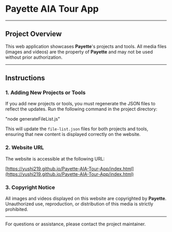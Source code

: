 # Payette AIA Tour App

---

## Project Overview

This web application showcases **Payette**'s projects and tools. All media files (images and videos) are the property of **Payette** and may not be used without prior authorization.

---

## Instructions

### 1. Adding New Projects or Tools

If you add new projects or tools, you must regenerate the JSON files to reflect the updates. Run the following command in the project directory:

"node generateFileList.js"


This will update the `file-list.json` files for both projects and tools, ensuring that new content is displayed correctly on the website.

### 2. Website URL

The website is accessible at the following URL:

[https://yushi219.github.io/Payette-AIA-Tour-App/index.html](https://yushi219.github.io/Payette-AIA-Tour-App/index.html)

### 3. Copyright Notice

All images and videos displayed on this website are copyrighted by **Payette**. Unauthorized use, reproduction, or distribution of this media is strictly prohibited.

---

For questions or assistance, please contact the project maintainer.
